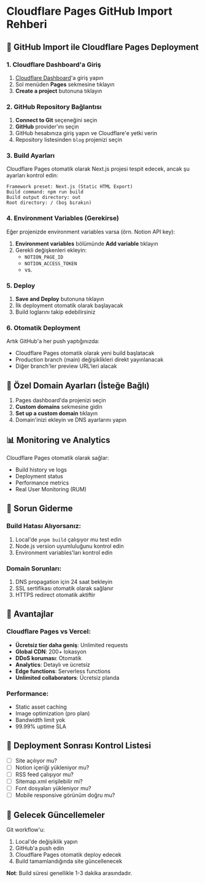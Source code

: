 # Cloudflare Pages GitHub Import Rehberi

## 🚀 GitHub Import ile Cloudflare Pages Deployment

### 1. Cloudflare Dashboard'a Giriş
1. [Cloudflare Dashboard](https://dash.cloudflare.com/)'a giriş yapın
2. Sol menüden **Pages** sekmesine tıklayın
3. **Create a project** butonuna tıklayın

### 2. GitHub Repository Bağlantısı
1. **Connect to Git** seçeneğini seçin
2. **GitHub** provider'ını seçin
3. GitHub hesabınıza giriş yapın ve Cloudflare'e yetki verin
4. Repository listesinden `blog` projenizi seçin

### 3. Build Ayarları
Cloudflare Pages otomatik olarak Next.js projesi tespit edecek, ancak şu ayarları kontrol edin:

```
Framework preset: Next.js (Static HTML Export)
Build command: npm run build
Build output directory: out
Root directory: / (boş bırakın)
```

### 4. Environment Variables (Gerekirse)
Eğer projenizde environment variables varsa (örn. Notion API key):

1. **Environment variables** bölümünde **Add variable** tıklayın
2. Gerekli değişkenleri ekleyin:
   - `NOTION_PAGE_ID`
   - `NOTION_ACCESS_TOKEN`
   - vs.

### 5. Deploy
1. **Save and Deploy** butonuna tıklayın
2. İlk deployment otomatik olarak başlayacak
3. Build loglarını takip edebilirsiniz

### 6. Otomatik Deployment
Artık GitHub'a her push yaptığınızda:
- Cloudflare Pages otomatik olarak yeni build başlatacak
- Production branch (main) değişiklikleri direkt yayınlanacak
- Diğer branch'ler preview URL'leri alacak

## 🔧 Özel Domain Ayarları (İsteğe Bağlı)

1. Pages dashboard'da projenizi seçin
2. **Custom domains** sekmesine gidin
3. **Set up a custom domain** tıklayın
4. Domain'inizi ekleyin ve DNS ayarlarını yapın

## 📊 Monitoring ve Analytics

Cloudflare Pages otomatik olarak sağlar:
- Build history ve logs
- Deployment status
- Performance metrics
- Real User Monitoring (RUM)

## 🚨 Sorun Giderme

### Build Hatası Alıyorsanız:
1. Local'de `pnpm build` çalışıyor mu test edin
2. Node.js version uyumluluğunu kontrol edin
3. Environment variables'ları kontrol edin

### Domain Sorunları:
1. DNS propagation için 24 saat bekleyin
2. SSL sertifikası otomatik olarak sağlanır
3. HTTPS redirect otomatik aktiftir

## 🎯 Avantajlar

### Cloudflare Pages vs Vercel:
- **Ücretsiz tier daha geniş**: Unlimited requests
- **Global CDN**: 200+ lokasyon
- **DDoS koruması**: Otomatik
- **Analytics**: Detaylı ve ücretsiz
- **Edge functions**: Serverless functions
- **Unlimited collaborators**: Ücretsiz planda

### Performance:
- Static asset caching
- Image optimization (pro plan)
- Bandwidth limit yok
- 99.99% uptime SLA

## 📝 Deployment Sonrası Kontrol Listesi

- [ ] Site açılıyor mu?
- [ ] Notion içeriği yükleniyor mu?
- [ ] RSS feed çalışıyor mu?
- [ ] Sitemap.xml erişilebilir mi?
- [ ] Font dosyaları yükleniyor mu?
- [ ] Mobile responsive görünüm doğru mu?

## 🔄 Gelecek Güncellemeler

Git workflow'u:
1. Local'de değişiklik yapın
2. GitHub'a push edin
3. Cloudflare Pages otomatik deploy edecek
4. Build tamamlandığında site güncellenecek

**Not**: Build süresi genellikle 1-3 dakika arasındadır.